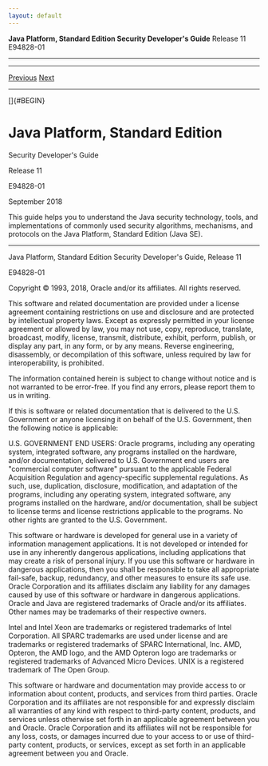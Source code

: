 ```yaml
---
layout: default
---
```



**Java Platform, Standard Edition Security Developer's Guide** Release 11 E94828-01

------------------------------------------------------------------------

  ----------------------------------------------- ---------------------------------------------- --
   [
   <span class="icon">Previous</span>](toc.htm)    [<span class="icon">Next</span>](preface.htm)  
  ----------------------------------------------- ---------------------------------------------- --

[]{#BEGIN}

</div>
<!-- class="header" -->

<div class="ind">
<!-- End Header -->

Java Platform, Standard Edition
===============================

Security Developer's Guide

<span class="revnumber">Release 11</span>

E94828-01

September 2018

<div>
This guide helps you to understand the Java security technology, tools,
and implementations of commonly used security algorithms, mechanisms,
and protocols on the Java Platform, Standard Edition (Java SE).

</div>


------------------------------------------------------------------------

Java Platform, Standard Edition Security Developer's Guide,
<span>Release 11</span>

E94828-01

Copyright © 1993, 2018,
Oracle and/or its affiliates. All rights reserved.

<div>
This software and related documentation are provided under a license
agreement containing restrictions on use and disclosure and are
protected by intellectual property laws. Except as expressly permitted
in your license agreement or allowed by law, you may not use, copy,
reproduce, translate, broadcast, modify, license, transmit, distribute,
exhibit, perform, publish, or display any part, in any form, or by any
means. Reverse engineering, disassembly, or decompilation of this
software, unless required by law for interoperability, is prohibited.

The information contained herein is subject to change without notice and
is not warranted to be error-free. If you find any errors, please report
them to us in writing.

</div>
<div>
If this is software or related documentation that is delivered to the
U.S. Government or anyone licensing it on behalf of the U.S. Government,
then the following notice is applicable:

U.S. GOVERNMENT END USERS: Oracle programs, including any operating
system, integrated software, any programs installed on the hardware,
and/or documentation, delivered to U.S. Government end users are
\"commercial computer software\" pursuant to the applicable Federal
Acquisition Regulation and agency-specific supplemental regulations. As
such, use, duplication, disclosure, modification, and adaptation of the
programs, including any operating system, integrated software, any
programs installed on the hardware, and/or documentation, shall be
subject to license terms and license restrictions applicable to the
programs. No other rights are granted to the U.S. Government.

</div>
<div>
This software or hardware is developed for general use in a variety of
information management applications. It is not developed or intended for
use in any inherently dangerous applications, including applications
that may create a risk of personal injury. If you use this software or
hardware in dangerous applications, then you shall be responsible to
take all appropriate fail-safe, backup, redundancy, and other measures
to ensure its safe use. Oracle Corporation and its affiliates disclaim
any liability for any damages caused by use of this software or hardware
in dangerous applications.

</div>
<div>
Oracle and Java are registered trademarks of Oracle and/or its
affiliates. Other names may be trademarks of their respective owners.

Intel and Intel Xeon are trademarks or registered trademarks of Intel
Corporation. All SPARC trademarks are used under license and are
trademarks or registered trademarks of SPARC International, Inc. AMD,
Opteron, the AMD logo, and the AMD Opteron logo are trademarks or
registered trademarks of Advanced Micro Devices. UNIX is a registered
trademark of The Open Group.

</div>
<div>
This software or hardware and documentation may provide access to or
information about content, products, and services from third parties.
Oracle Corporation and its affiliates are not responsible for and
expressly disclaim all warranties of any kind with respect to
third-party content, products, and services unless otherwise set forth
in an applicable agreement between you and Oracle. Oracle Corporation
and its affiliates will not be responsible for any loss, costs, or
damages incurred due to your access to or use of third-party content,
products, or services, except as set forth in an applicable agreement
between you and Oracle.

</div>
</div>
<!-- class="ind" --> <!-- Start Footer -->

<div class="footer">




</div>
<!-- class="footer" -->
